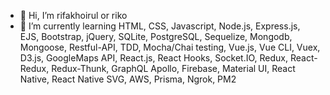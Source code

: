- 👋 Hi, I’m rifakhoirul or riko
- 🌱 I’m currently learning HTML, CSS, Javascript, Node.js, Express.js, EJS, Bootstrap, jQuery, SQLite, PostgreSQL, Sequelize, Mongodb, Mongoose, Restful-API, TDD, Mocha/Chai testing, Vue.js, Vue CLI, Vuex, D3.js, GoogleMaps API, React.js, React Hooks, Socket.IO, Redux, React-Redux, Redux-Thunk, GraphQL Apollo, Firebase, Material UI, React Native, React Native SVG, AWS, Prisma, Ngrok, PM2

<!---
rifakhoirul/rifakhoirul is a ✨ special ✨ repository because its `README.md` (this file) appears on your GitHub profile.
You can click the Preview link to take a look at your changes.
--->
